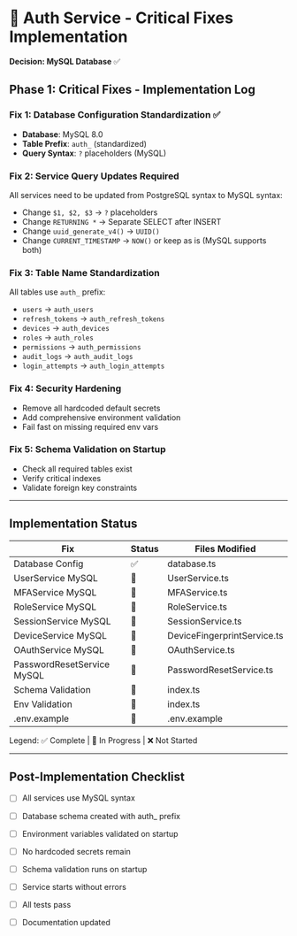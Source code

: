 # 🔴 Auth Service - Critical Fixes Implementation

**Decision: MySQL Database** ✅

## Phase 1: Critical Fixes - Implementation Log

### Fix 1: Database Configuration Standardization ✅
- **Database**: MySQL 8.0
- **Table Prefix**: `auth_` (standardized)
- **Query Syntax**: `?` placeholders (MySQL)

### Fix 2: Service Query Updates Required
All services need to be updated from PostgreSQL syntax to MySQL syntax:
- Change `$1, $2, $3` → `?` placeholders
- Change `RETURNING *` → Separate SELECT after INSERT
- Change `uuid_generate_v4()` → `UUID()`
- Change `CURRENT_TIMESTAMP` → `NOW()` or keep as is (MySQL supports both)

### Fix 3: Table Name Standardization
All tables use `auth_` prefix:
- `users` → `auth_users`
- `refresh_tokens` → `auth_refresh_tokens`
- `devices` → `auth_devices`
- `roles` → `auth_roles`
- `permissions` → `auth_permissions`
- `audit_logs` → `auth_audit_logs`
- `login_attempts` → `auth_login_attempts`

### Fix 4: Security Hardening
- Remove all hardcoded default secrets
- Add comprehensive environment validation
- Fail fast on missing required env vars

### Fix 5: Schema Validation on Startup
- Check all required tables exist
- Verify critical indexes
- Validate foreign key constraints

---

## Implementation Status

| Fix | Status | Files Modified |
|-----|--------|----------------|
| Database Config | ✅ | database.ts |
| UserService MySQL | 🔄 | UserService.ts |
| MFAService MySQL | 🔄 | MFAService.ts |
| RoleService MySQL | 🔄 | RoleService.ts |
| SessionService MySQL | 🔄 | SessionService.ts |
| DeviceService MySQL | 🔄 | DeviceFingerprintService.ts |
| OAuthService MySQL | 🔄 | OAuthService.ts |
| PasswordResetService MySQL | 🔄 | PasswordResetService.ts |
| Schema Validation | 🔄 | index.ts |
| Env Validation | 🔄 | index.ts |
| .env.example | 🔄 | .env.example |

Legend: ✅ Complete | 🔄 In Progress | ❌ Not Started

---

## Post-Implementation Checklist

- [ ] All services use MySQL syntax
- [ ] Database schema created with auth_ prefix
- [ ] Environment variables validated on startup
- [ ] No hardcoded secrets remain
- [ ] Schema validation runs on startup
- [ ] Service starts without errors
- [ ] All tests pass
- [ ] Documentation updated

